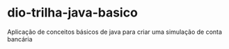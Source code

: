 # dio-trilha-java-basico
Aplicação de conceitos básicos de java para criar uma simulação de conta bancária
